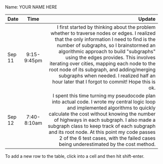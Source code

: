 Name: YOUR NAME HERE

| Date   |    Time     |                                                                                                                                                                                                                                                                                                                                                                                                                                                                Update |
|:-------|:-----------:|----------------------------------------------------------------------------------------------------------------------------------------------------------------------------------------------------------------------------------------------------------------------------------------------------------------------------------------------------------------------------------------------------------------------------------------------------------------------:|
| Sep 11 | 9:15-9:45pm | I first started by thinking about the problem whether to traverse nodes or edges. I realized that the only information I need to find is the number of subgraphs, so I brainstormed an algorithmic approach to build "subgraphs" using the edges provides. This involves iterating over cities, mapping each node to the root node of its subgraph, and adding/merging subgraphs when needed. I realized half an hour later that I forgot to commit! Hope this is ok. |
| Sep 12 | 7:40-8:10am |                                                      I spent this time turning my pseudocode plan into actual code. I wrote my central logic loop and implemented algorithms to quickly calculate the cost without knowing the number of highways in each subgraph. I also made a subgraph class to keep track of each subgraph and its root node. At this point my code passes 2 of the 6 test cases, with the failed cases being underestimated by the cost method. |


To add a new row to the table, click into a cell and then hit shift-enter.